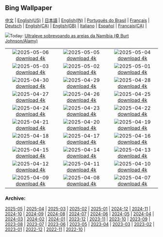 ## Bing Wallpaper
[中文](README.md) |                     [English(US)](en-US.md) |                     [日本語](ja-JP.md) |                     [English(IN)](en-IN.md) |                     [Português do Brasil](pt-BR.md) |                     [Français](fr-FR.md) |                     [Deutsch](de-DE.md) |                     [English(CA)](en-CA.md) |                     [English(GB)](en-GB.md) |                     [Italiano](it-IT.md) |                     [Español](es-ES.md) |                     [Français(CA)](fr-CA.md) |                    

![](https://www.bing.com/th?id=OHR.FlyoverNamibia_PT-BR8374548592_UHD.jpg&w=1000)Today: [Ultraleve sobrevoando as areias da Namíbia (© Burt Johnson/Alamy)](https://www.bing.com/th?id=OHR.FlyoverNamibia_PT-BR8374548592_UHD.jpg)

|      |      |      |
| :----: | :----: | :----: |
|![](https://www.bing.com/th?id=OHR.YohoNP_PT-BR7613971395_UHD.jpg&pid=hp&w=384&h=216&rs=1&c=4)2025-05-06 [download 4k](https://www.bing.com/th?id=OHR.YohoNP_PT-BR7613971395_UHD.jpg)|![](https://www.bing.com/th?id=OHR.SevilleNaboo_PT-BR1882762485_UHD.jpg&pid=hp&w=384&h=216&rs=1&c=4)2025-05-05 [download 4k](https://www.bing.com/th?id=OHR.SevilleNaboo_PT-BR1882762485_UHD.jpg)|![](https://www.bing.com/th?id=OHR.ArchesGalaxy_PT-BR5466273548_UHD.jpg&pid=hp&w=384&h=216&rs=1&c=4)2025-05-04 [download 4k](https://www.bing.com/th?id=OHR.ArchesGalaxy_PT-BR5466273548_UHD.jpg)|
|![](https://www.bing.com/th?id=OHR.BrazilHeron_PT-BR4897621554_UHD.jpg&pid=hp&w=384&h=216&rs=1&c=4)2025-05-03 [download 4k](https://www.bing.com/th?id=OHR.BrazilHeron_PT-BR4897621554_UHD.jpg)|![](https://www.bing.com/th?id=OHR.PinkPlumeria_PT-BR2515554490_UHD.jpg&pid=hp&w=384&h=216&rs=1&c=4)2025-05-02 [download 4k](https://www.bing.com/th?id=OHR.PinkPlumeria_PT-BR2515554490_UHD.jpg)|![](https://www.bing.com/th?id=OHR.ColtraneBand_PT-BR2612003019_UHD.jpg&pid=hp&w=384&h=216&rs=1&c=4)2025-05-01 [download 4k](https://www.bing.com/th?id=OHR.ColtraneBand_PT-BR2612003019_UHD.jpg)|
|![](https://www.bing.com/th?id=OHR.GardensVillandry_PT-BR2651560431_UHD.jpg&pid=hp&w=384&h=216&rs=1&c=4)2025-04-30 [download 4k](https://www.bing.com/th?id=OHR.GardensVillandry_PT-BR2651560431_UHD.jpg)|![](https://www.bing.com/th?id=OHR.DunasMaranhenses_PT-BR7731502605_UHD.jpg&pid=hp&w=384&h=216&rs=1&c=4)2025-04-29 [download 4k](https://www.bing.com/th?id=OHR.DunasMaranhenses_PT-BR7731502605_UHD.jpg)|![](https://www.bing.com/th?id=OHR.RedwoodGrove_PT-BR8053391438_UHD.jpg&pid=hp&w=384&h=216&rs=1&c=4)2025-04-28 [download 4k](https://www.bing.com/th?id=OHR.RedwoodGrove_PT-BR8053391438_UHD.jpg)|
|![](https://www.bing.com/th?id=OHR.BrucePeninsula_PT-BR5440463539_UHD.jpg&pid=hp&w=384&h=216&rs=1&c=4)2025-04-27 [download 4k](https://www.bing.com/th?id=OHR.BrucePeninsula_PT-BR5440463539_UHD.jpg)|![](https://www.bing.com/th?id=OHR.MagellanicPenguin_PT-BR3120283712_UHD.jpg&pid=hp&w=384&h=216&rs=1&c=4)2025-04-26 [download 4k](https://www.bing.com/th?id=OHR.MagellanicPenguin_PT-BR3120283712_UHD.jpg)|![](https://www.bing.com/th?id=OHR.KenaiSpires_PT-BR2765699166_UHD.jpg&pid=hp&w=384&h=216&rs=1&c=4)2025-04-25 [download 4k](https://www.bing.com/th?id=OHR.KenaiSpires_PT-BR2765699166_UHD.jpg)|
|![](https://www.bing.com/th?id=OHR.GlobeTheatre_PT-BR2484921869_UHD.jpg&pid=hp&w=384&h=216&rs=1&c=4)2025-04-24 [download 4k](https://www.bing.com/th?id=OHR.GlobeTheatre_PT-BR2484921869_UHD.jpg)|![](https://www.bing.com/th?id=OHR.YellowstoneSpring_PT-BR0628932864_UHD.jpg&pid=hp&w=384&h=216&rs=1&c=4)2025-04-23 [download 4k](https://www.bing.com/th?id=OHR.YellowstoneSpring_PT-BR0628932864_UHD.jpg)|![](https://www.bing.com/th?id=OHR.AniversarioBrasilia_PT-BR0404109011_UHD.jpg&pid=hp&w=384&h=216&rs=1&c=4)2025-04-22 [download 4k](https://www.bing.com/th?id=OHR.AniversarioBrasilia_PT-BR0404109011_UHD.jpg)|
|![](https://www.bing.com/th?id=OHR.BunnyLove_PT-BR9190228390_UHD.jpg&pid=hp&w=384&h=216&rs=1&c=4)2025-04-21 [download 4k](https://www.bing.com/th?id=OHR.BunnyLove_PT-BR9190228390_UHD.jpg)|![](https://www.bing.com/th?id=OHR.ZionValley_PT-BR8868751465_UHD.jpg&pid=hp&w=384&h=216&rs=1&c=4)2025-04-20 [download 4k](https://www.bing.com/th?id=OHR.ZionValley_PT-BR8868751465_UHD.jpg)|![](https://www.bing.com/th?id=OHR.GoremeTurkey_PT-BR0414820680_UHD.jpg&pid=hp&w=384&h=216&rs=1&c=4)2025-04-19 [download 4k](https://www.bing.com/th?id=OHR.GoremeTurkey_PT-BR0414820680_UHD.jpg)|
|![](https://www.bing.com/th?id=OHR.EcuadorBird_PT-BR5045243813_UHD.jpg&pid=hp&w=384&h=216&rs=1&c=4)2025-04-18 [download 4k](https://www.bing.com/th?id=OHR.EcuadorBird_PT-BR5045243813_UHD.jpg)|![](https://www.bing.com/th?id=OHR.FozdoIguacu2025_PT-BR5499701871_UHD.jpg&pid=hp&w=384&h=216&rs=1&c=4)2025-04-17 [download 4k](https://www.bing.com/th?id=OHR.FozdoIguacu2025_PT-BR5499701871_UHD.jpg)|![](https://www.bing.com/th?id=OHR.BeachArt_PT-BR4894197418_UHD.jpg&pid=hp&w=384&h=216&rs=1&c=4)2025-04-16 [download 4k](https://www.bing.com/th?id=OHR.BeachArt_PT-BR4894197418_UHD.jpg)|
|![](https://www.bing.com/th?id=OHR.SpottedDolphins_PT-BR4725039948_UHD.jpg&pid=hp&w=384&h=216&rs=1&c=4)2025-04-15 [download 4k](https://www.bing.com/th?id=OHR.SpottedDolphins_PT-BR4725039948_UHD.jpg)|![](https://www.bing.com/th?id=OHR.AniversarioFortaleza_PT-BR2253033645_UHD.jpg&pid=hp&w=384&h=216&rs=1&c=4)2025-04-14 [download 4k](https://www.bing.com/th?id=OHR.AniversarioFortaleza_PT-BR2253033645_UHD.jpg)|![](https://www.bing.com/th?id=OHR.SpaceFlight_PT-BR1652543641_UHD.jpg&pid=hp&w=384&h=216&rs=1&c=4)2025-04-13 [download 4k](https://www.bing.com/th?id=OHR.SpaceFlight_PT-BR1652543641_UHD.jpg)|
|![](https://www.bing.com/th?id=OHR.TulipsWindmill_PT-BR1514723393_UHD.jpg&pid=hp&w=384&h=216&rs=1&c=4)2025-04-12 [download 4k](https://www.bing.com/th?id=OHR.TulipsWindmill_PT-BR1514723393_UHD.jpg)|![](https://www.bing.com/th?id=OHR.LittleFoxes_PT-BR1339249223_UHD.jpg&pid=hp&w=384&h=216&rs=1&c=4)2025-04-11 [download 4k](https://www.bing.com/th?id=OHR.LittleFoxes_PT-BR1339249223_UHD.jpg)|![](https://www.bing.com/th?id=OHR.BlueNaxos_PT-BR1208172497_UHD.jpg&pid=hp&w=384&h=216&rs=1&c=4)2025-04-10 [download 4k](https://www.bing.com/th?id=OHR.BlueNaxos_PT-BR1208172497_UHD.jpg)|
|![](https://www.bing.com/th?id=OHR.ParoTsechu_PT-BR0804311067_UHD.jpg&pid=hp&w=384&h=216&rs=1&c=4)2025-04-09 [download 4k](https://www.bing.com/th?id=OHR.ParoTsechu_PT-BR0804311067_UHD.jpg)|![](https://www.bing.com/th?id=OHR.BeaverDay_PT-BR0574676705_UHD.jpg&pid=hp&w=384&h=216&rs=1&c=4)2025-04-08 [download 4k](https://www.bing.com/th?id=OHR.BeaverDay_PT-BR0574676705_UHD.jpg)|![](https://www.bing.com/th?id=OHR.PeabodyBaltimore_PT-BR0400301029_UHD.jpg&pid=hp&w=384&h=216&rs=1&c=4)2025-04-07 [download 4k](https://www.bing.com/th?id=OHR.PeabodyBaltimore_PT-BR0400301029_UHD.jpg)|


### Archive:
[2025-05](archive/pt-BR/202505/README.md) | [2025-04](archive/pt-BR/202504/README.md) | [2025-03](archive/pt-BR/202503/README.md) | [2025-02](archive/pt-BR/202502/README.md) | [2025-01](archive/pt-BR/202501/README.md) | [2024-12](archive/pt-BR/202412/README.md) | [2024-11](archive/pt-BR/202411/README.md) | [2024-10](archive/pt-BR/202410/README.md) | [2024-09](archive/pt-BR/202409/README.md) | [2024-08](archive/pt-BR/202408/README.md) | [2024-07](archive/pt-BR/202407/README.md) | [2024-06](archive/pt-BR/202406/README.md) | [2024-05](archive/pt-BR/202405/README.md) | [2024-04](archive/pt-BR/202404/README.md) | [2024-03](archive/pt-BR/202403/README.md) | [2024-02](archive/pt-BR/202402/README.md) | [2024-01](archive/pt-BR/202401/README.md) | [2023-12](archive/pt-BR/202312/README.md) | [2023-11](archive/pt-BR/202311/README.md) | [2023-10](archive/pt-BR/202310/README.md) | [2023-09](archive/pt-BR/202309/README.md) | [2023-08](archive/pt-BR/202308/README.md) | [2023-07](archive/pt-BR/202307/README.md) | [2023-06](archive/pt-BR/202306/README.md) | [2023-05](archive/pt-BR/202305/README.md) | [2023-04](archive/pt-BR/202304/README.md) | [2023-03](archive/pt-BR/202303/README.md) | [2023-02](archive/pt-BR/202302/README.md) | [2023-01](archive/pt-BR/202301/README.md) | [2022-12](archive/pt-BR/202212/README.md) | [2022-11](archive/pt-BR/202211/README.md) | [2022-10](archive/pt-BR/202210/README.md) | 